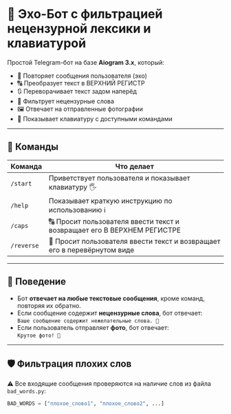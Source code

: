 # 🤖 Эхо-Бот с фильтрацией нецензурной лексики и клавиатурой

Простой Telegram-бот на базе **Aiogram 3.x**, который:

- 🔁 Повторяет сообщения пользователя (эхо)
- 🔠 Преобразует текст в ВЕРХНИЙ РЕГИСТР
- 🔃 Переворачивает текст задом наперёд
- 🚫 Фильтрует нецензурные слова
- 🖼 Отвечает на отправленные фотографии
- 📱 Показывает клавиатуру с доступными командами

---

## 🚀 Команды

| Команда       | Что делает                                              |
|---------------|----------------------------------------------------------|
| `/start`      | Приветствует пользователя и показывает клавиатуру 🖐     |
| `/help`       | Показывает краткую инструкцию по использованию ℹ️       |
| `/caps`       | 🔠 Просит пользователя ввести текст и возвращает его В ВЕРХНЕМ РЕГИСТРЕ |
| `/reverse`    | 🔁 Просит пользователя ввести текст и возвращает его в перевёрнутом виде |

---

## 🧠 Поведение

- Бот **отвечает на любые текстовые сообщения**, кроме команд, повторяя их обратно.
- Если сообщение содержит **нецензурные слова**, бот отвечает:  
  `Ваше сообщение содержит нежелательные слова. 🚫`
- Если пользователь отправляет **фото**, бот отвечает:  
  `Крутое фото! 📸`

---

## 🛡 Фильтрация плохих слов

⚠️ Все входящие сообщения проверяются на наличие слов из файла `bad_words.py`:

```python
BAD_WORDS = ["плохое_слово1", "плохое_слово2", ...]
